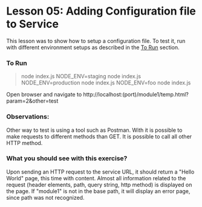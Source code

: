 # Lesson 05: Adding Configuration file to Service

This lesson was to show how to setup a configuration file.
To test it, run with different environment setups as described in the [To Run](#To-Run) section.

### To Run
> node index.js
> NODE_ENV=staging node index.js
> NODE_ENV=production node index.js
> NODE_ENV=foo node index.js

Open browser and navigate to http://localhost:(port)/module1/temp.html?param=2&other=test

### Observations:
Other way to test is using a tool such as Postman. With it is possible to make requests to different methods than GET. It is possible to call all other HTTP method.

### What you should see with this exercise?
Upon sending an HTTP request to the service URL, it should return a "Hello World" page, this time with content. Almost all information related to the request (header elements, path, query string, http method) is displayed on the page. If "module1" is not in the base path, it will display an error page, since path was not recognized.
